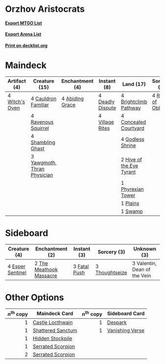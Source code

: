 # Orzhov Aristocrats

#### [Export MTGO List](../collection/Orzhov%20Aristocrats/Orzhov%20Aristocrats.txt)
#### [Export Arena List](../collection/Orzhov%20Aristocrats/Orzhov%20Aristocrats_arena.txt)
#### [Print on decklist.org](http://decklist.org/?deckmain=4%09Abiding%20Grace%0A4%09Brightclimb%20Pathway%0A4%09Cauldron%20Familiar%0A4%09Concealed%20Courtyard%0A4%09Cursebound%20Witch%0A4%09Darkbore%20Pathway%0A4%09Deadly%20Dispute%0A4%09Godless%20Shrine%0A2%09Hive%20of%20the%20Eye%20Tyrant%0A1%09Phyrexian%20Tower%0A1%09Plains%0A4%09Ravenous%20Squirrel%0A4%09Rite%20of%20Oblivion%0A4%09Shambling%20Ghast%0A1%09Swamp%0A4%09Village%20Rites%0A4%09Witch's%20Oven%0A3%09Yawgmoth,%20Thran%20Physician&deckside=4%09Esper%20Sentinel%0A3%09Fatal%20Push%0A2%09The%20Meathook%20Massacre%0A3%09Thoughtseize%0A3%09Valentin,%20Dean%20of%20the%20Vein)
# Maindeck

|                                      Artifact (4)                                       |                                            Creature (15)                                             |                                     Enchantment (4)                                      |                                        Instant (8)                                        |                                             Land (17)                                             |                                         Sorcery (4)                                         |   Unknown (8)    |
|-----------------------------------------------------------------------------------------|------------------------------------------------------------------------------------------------------|------------------------------------------------------------------------------------------|-------------------------------------------------------------------------------------------|---------------------------------------------------------------------------------------------------|---------------------------------------------------------------------------------------------|------------------|
|4 [Witch's Oven](http://gatherer.wizards.com/Pages/Card/Details.aspx?multiverseid=473199)|4 [Cauldron Familiar](http://gatherer.wizards.com/Pages/Card/Details.aspx?multiverseid=473043)        |4 [Abiding Grace](http://gatherer.wizards.com/Pages/Card/Details.aspx?multiverseid=522077)|4 [Deadly Dispute](http://gatherer.wizards.com/Pages/Card/Details.aspx?multiverseid=527381)|4 [Brightclimb Pathway](http://gatherer.wizards.com/Pages/Card/Details.aspx?multiverseid=491911)   |4 [Rite of Oblivion](http://gatherer.wizards.com/Pages/Card/Details.aspx?multiverseid=535033)|4 Cursebound Witch|
|                                                                                         |4 [Ravenous Squirrel](http://gatherer.wizards.com/Pages/Card/Details.aspx?multiverseid=522287)        |                                                                                          |4 [Village Rites](http://gatherer.wizards.com/Pages/Card/Details.aspx?multiverseid=485449) |4 [Concealed Courtyard](http://gatherer.wizards.com/Pages/Card/Details.aspx?multiverseid=417818)   |                                                                                             |4 Darkbore Pathway|
|                                                                                         |4 [Shambling Ghast](http://gatherer.wizards.com/Pages/Card/Details.aspx?multiverseid=527406)          |                                                                                          |                                                                                           |4 [Godless Shrine](http://gatherer.wizards.com/Pages/Card/Details.aspx?multiverseid=405099)        |                                                                                             |                  |
|                                                                                         |3 [Yawgmoth, Thran Physician](http://gatherer.wizards.com/Pages/Card/Details.aspx?multiverseid=464065)|                                                                                          |                                                                                           |2 [Hive of the Eye Tyrant](http://gatherer.wizards.com/Pages/Card/Details.aspx?multiverseid=527545)|                                                                                             |                  |
|                                                                                         |                                                                                                      |                                                                                          |                                                                                           |1 [Phyrexian Tower](http://gatherer.wizards.com/Pages/Card/Details.aspx?multiverseid=456844)       |                                                                                             |                  |
|                                                                                         |                                                                                                      |                                                                                          |                                                                                           |1 [Plains](http://gatherer.wizards.com/Pages/Card/Details.aspx?multiverseid=439856)                |                                                                                             |                  |
|                                                                                         |                                                                                                      |                                                                                          |                                                                                           |1 [Swamp](http://gatherer.wizards.com/Pages/Card/Details.aspx?multiverseid=439858)                 |                                                                                             |                  |


# Sideboard

|                                       Creature (4)                                        |                                         Enchantment (2)                                          |                                      Instant (3)                                      |                                       Sorcery (3)                                       |        Unknown (3)         |
|-------------------------------------------------------------------------------------------|--------------------------------------------------------------------------------------------------|---------------------------------------------------------------------------------------|-----------------------------------------------------------------------------------------|----------------------------|
|4 [Esper Sentinel](http://gatherer.wizards.com/Pages/Card/Details.aspx?multiverseid=522088)|2 [The Meathook Massacre](http://gatherer.wizards.com/Pages/Card/Details.aspx?multiverseid=534886)|3 [Fatal Push](http://gatherer.wizards.com/Pages/Card/Details.aspx?multiverseid=423724)|3 [Thoughtseize](http://gatherer.wizards.com/Pages/Card/Details.aspx?multiverseid=438676)|3 Valentin, Dean of the Vein|


# Other Options

|*n*<sup>th</sup> copy|                                       Maindeck Card                                        |*n*<sup>th</sup> copy|                                      Sideboard Card                                      |
|--------------------:|--------------------------------------------------------------------------------------------|--------------------:|------------------------------------------------------------------------------------------|
|                    1|[Castle Locthwain](http://gatherer.wizards.com/Pages/Card/Details.aspx?multiverseid=473203) |                    1|[Despark](http://gatherer.wizards.com/Pages/Card/Details.aspx?multiverseid=461117)        |
|                    1|[Shattered Sanctum](http://gatherer.wizards.com/Pages/Card/Details.aspx?multiverseid=541140)|                    1|[Vanishing Verse](http://gatherer.wizards.com/Pages/Card/Details.aspx?multiverseid=513736)|
|                    1|[Hidden Stockpile](http://gatherer.wizards.com/Pages/Card/Details.aspx?multiverseid=423796) |                     |                                                                                          |
|                    1|[Serrated Scorpion](http://gatherer.wizards.com/Pages/Card/Details.aspx?multiverseid=479619)|                     |                                                                                          |
|                    2|[Serrated Scorpion](http://gatherer.wizards.com/Pages/Card/Details.aspx?multiverseid=479619)|                     |                                                                                          |

